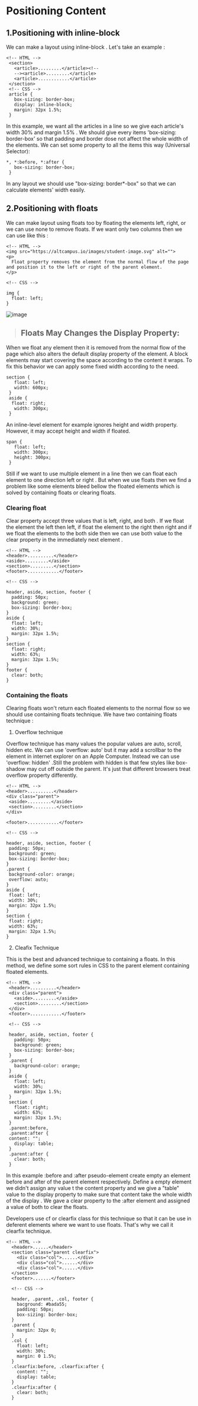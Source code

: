 # Positioning Content

## 1.Positioning with inline-block

 We can make a layout using inline-block . Let's take an example :

 ```
 <!-- HTML -->
  <section>
    <article>.........</article><!--
    --><article>.........</article>
    <article>............</article>
  </section>
  <!-- CSS -->
  article {
    box-sizing: border-box;
    display: inline-block;
    margin: 32px 1.5%;
  }
 ```

 In this example, we want all the articles in a line so we give each article's width 30% and margin 1.5% . We should give every items 'box-sizing: border-box' so  that padding and border dose not affect the whole width of the elements. We can set some property to all the items this way (Universal Selector):

 ```
 *, *:before, *:after {
    box-sizing: border-box;
  }
 ```
 In any layout we should use "box-sizing: border*-box" so that we can calculate elements' width easily.

## 2.Positioning with floats

  We can make layout using floats too by floating the elements left, right, or we can use none to remove floats. If we want only two columns then we can use like this :

  ```
  <!-- HTML -->
  <img src="https://altcampus.io/images/student-image.svg" alt="">
  <p>
    Float property removes the element from the normal flow of the page and position it to the left or right of the parent element.
  </p>

  <!-- CSS -->

  img {
    float: left;
  }
  ```

![image](https://raw.githubusercontent.com/suraj122/AC-STYLE-images/master/positioning-content/float-image.png)

>## Floats May Changes the Display Property:
When we float any element then it is removed from the normal flow of the page which also alters the default display property of the element. A block elements may start covering the space according to the content it wraps. To fix this behavior we can apply some fixed width according to the need.
```
section {
   float: left;
   width: 600px;
 }
 aside {
  float: right;
   width: 300px;
 }
```
An inline-level element for example <span> ignores height and width property. However, it may accept height and width if floated.
```
span {
   float: left;
   width: 300px;
   height: 300px;
 }
```

  Still if we want to use multiple element in a line then we can float each element to one direction left or right . But when we use floats then we find a problem like some elements bleed bellow the floated elements which is solved by containing floats or clearing floats.

### Clearing float

  Clear property accept three values that is left,  right, and both . If we float the element the left then left, if float the element to the right then right and if we float the elements to the both side then we can use both value to the clear property in the immediately next element .

  ```
  <!-- HTML -->
  <header>..........</header>
  <aside>.........</aside>
  <section>.........</section>
  <footer>............</footer>

  <!-- CSS -->

  header, aside, section, footer {
    padding: 50px;
    background: green;
    box-sizing: border-box;
  }
  aside {
    float: left;
    width: 30%;
    margin: 32px 1.5%;
  }
  section {
    float: right;
    width: 63%;
    margin: 32px 1.5%;
  }
  footer {
    clear: both;
  }
  ```

### Containing the floats

Clearing floats won't return each floated elements to the normal flow so we should use containing floats technique. We have two containing floats technique :

1. Overflow technique

  Overflow technique has many values the popular values are auto, scroll, hidden etc. We can use 'overflow: auto' but it  may add a scrollbar to the element in internet explorer on an Apple Computer. Instead we can use 'overflow: hidden' .Still the problem with hidden is that few styles like box-shadow may cut off outside the parent. It's just that different browsers treat overflow property differently.

  ```
  <!-- HTML -->
 <header>..........</header>
 <div class="parent">
   <aside>.........</aside>
   <section>.........</section>
 </div>

 <footer>............</footer>

 <!-- CSS -->

 header, aside, section, footer {
   padding: 50px;
   background: green;
   box-sizing: border-box;
 }
 .parent {
   background-color: orange;
   overflow: auto;
 }
 aside {
   float: left;
   width: 30%;
   margin: 32px 1.5%;
 }
 section {
   float: right;
   width: 63%;
   margin: 32px 1.5%;
 }

  ```

2. Cleafix Technique

  This is the best and advanced technique to containing a floats. In this method, we define some sort rules in CSS to the parent element containing floated elements.

```
<!-- HTML -->
 <header>..........</header>
 <div class="parent">
   <aside>.........</aside>
   <section>.........</section>
 </div>
 <footer>............</footer>

 <!-- CSS -->

 header, aside, section, footer {
   padding: 50px;
   background: green;
   box-sizing: border-box;
 }
 .parent {
   background-color: orange;
 }
 aside {
   float: left;
   width: 30%;
   margin: 32px 1.5%;
 }
 section {
   float: right;
   width: 63%;
   margin: 32px 1.5%;
 }
 .parent:before,
 .parent:after {
 content: "";
   display: table;
 }
 .parent:after {
   clear: both;
 }

```

In this example :before and :after pseudo-element create empty an element before and after of the parent element respectively. Define a empty element we didn't assign any value t the content property and we give a "table" value to the display property to make sure that content take the whole width of the display . We gave a clear property to the :after element and assigned a value of both to clear the floats.  

Developers use cf or clearfix class for this technique so that it can be use in deferent elements where we want to use floats. That's why we call it clearfix technique.

```
<!-- HTML -->
  <header>......</header>
  <section class="parent clearfix">
    <div class="col">......</div>
    <div class="col">......</div>
    <div class="col">......</div>
  </section>
  <footer>.......</footer>

  <!-- CSS -->

  header, .parent, .col, footer {
    bacground: #bada55;
    padding: 50px;
    box-sizing: border-box;
  }
  .parent {
    margin: 32px 0;
  }
  .col {
    float: left;
    width: 30%;
    margin: 0 1.5%;
  }
  .clearfix:before, .clearfix:after {
    content: "";
    display: table;
  }
  .clearfix:after {
    clear: both;
  }
```
